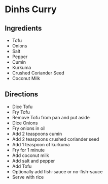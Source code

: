 # Dinhs Curry

## Ingredients
- Tofu
- Onions
- Salt 
- Pepper
- Cumin
- Kurkuma
- Crushed Coriander Seed
- Coconut Milk
## Directions
- Dice Tofu
- Fry Tofu
- Remove Tofu from pan and put aside
- Dice Onions
- Fry onions in oil
- Add 2 teaspoons cumin
- Add 2 teaspoons crushed coriander seed
- Add 1 teaspoon of kurkuma
- Fry for 1 minute
- Add coconut milk
- Add salt and pepper
- Add Tofu
- Optionally add fish-sauce or no-fish-sauce
- Serve with rice
